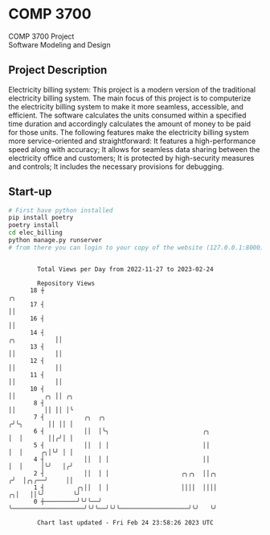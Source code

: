 # COMP 3700
COMP 3700 Project  
Software Modeling and Design
## Project Description
Electricity billing system: This project is a modern version of the traditional electricity billing system. The main focus of this project is to computerize the electricity billing system to make it more seamless, accessible, and efficient. The software calculates the units consumed within a specified time duration and accordingly calculates the amount of money to be paid for those units. The following features make the electricity billing system more service-oriented and straightforward: It features a high-performance speed along with accuracy; It allows for seamless data sharing between the electricity office and customers; It is protected by high-security measures and controls; It includes the necessary provisions for debugging.

## Start-up
```bash
# First have python installed
pip install poetry
poetry install
cd elec_billing
python manage.py runserver
# from there you can login to your copy of the website (127.0.0.1:8000), default creds are admin/admin
```

```

        Total Views per Day from 2022-11-27 to 2023-02-24

        Repository Views
      18 ┼                                                                                    ╭╮
      17 ┤                                                                                    ││
      16 ┤                                                                                    ││
      14 ┤                                                                       ╭╮           ││
      13 ┤                                                                       ││           ││
      12 ┤                                                                       ││           ││
      11 ┤                                                                       ││           ││
      10 ┤                                                                       ││        ╭╮ ││ ╭╮
       8 ┤                                                                       ││        ││ ││ │╰
       7 ┤           ╭╮  ╭╮                                                     ╭╯╰╮       ││ ││ │
       6 ┤           ││  │╰╮                          ╭╮                        │  │       ││╭╯│ │
       5 ┤           ││  │ │                          ││                        │  │     ╭╮│╰╯ │ │
       4 ┤           ││  │ │                          ││                        │  │     │╰╯   │╭╯
       2 ┤           ││  │ │                    ╭╮╭╮  ││╭╮                     ╭╯  │╭╮╭──╯     ││
       1 ┤         ╭╮││  │ │                    ││││  ││││                   ╭╮│   ││╰╯        ╰╯
       0 ┼─────────╯╰╯╰──╯ ╰────────────────────╯╰╯╰──╯╰╯╰───────────────────╯╰╯   ╰╯

        Chart last updated - Fri Feb 24 23:58:26 2023 UTC
        
```

